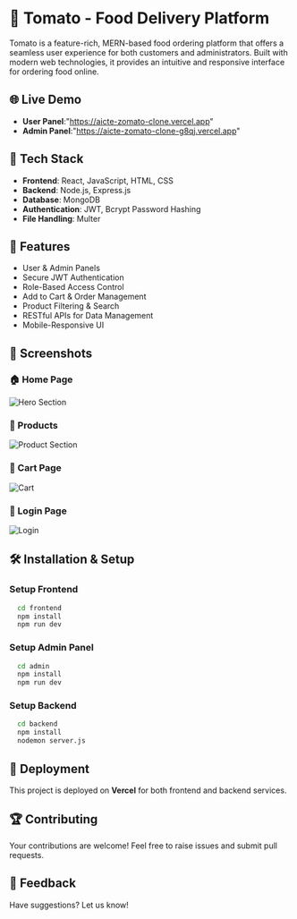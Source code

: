 # 🍅 Tomato - Food Delivery Platform

Tomato is a feature-rich, MERN-based food ordering platform that offers a seamless user experience for both customers and administrators. Built with modern web technologies, it provides an intuitive and responsive interface for ordering food online.

## 🌐 Live Demo
- **User Panel**:"https://aicte-zomato-clone.vercel.app"
- **Admin Panel**:"https://aicte-zomato-clone-g8qj.vercel.app"

## 🚀 Tech Stack
- **Frontend**: React, JavaScript, HTML, CSS
- **Backend**: Node.js, Express.js
- **Database**: MongoDB
- **Authentication**: JWT, Bcrypt Password Hashing
- **File Handling**: Multer

## 🎯 Features
- User & Admin Panels
- Secure JWT Authentication
- Role-Based Access Control
- Add to Cart & Order Management
- Product Filtering & Search
- RESTful APIs for Data Management
- Mobile-Responsive UI

## 📸 Screenshots
### 🏠 Home Page
![Hero Section](https://i.ibb.co/59cwY75/food-hero.png)
### 🍔 Products
![Product Section](https://i.ibb.co/JnNQPyQ/food-products.png)
### 🛒 Cart Page
![Cart](https://i.ibb.co/t2LrQ8p/food-cart.png)
### 🔐 Login Page
![Login](https://i.ibb.co/s6PgwkZ/food-login.png)

## 🛠 Installation & Setup
### Setup Frontend
```bash
  cd frontend
  npm install
  npm run dev
```
### Setup Admin Panel
```bash
  cd admin
  npm install
  npm run dev
```
### Setup Backend
```bash
  cd backend
  npm install
  nodemon server.js
```



## 📡 Deployment
This project is deployed on **Vercel** for both frontend and backend services.

## 🏆 Contributing
Your contributions are welcome! Feel free to raise issues and submit pull requests.

## 📩 Feedback
Have suggestions? Let us know!

